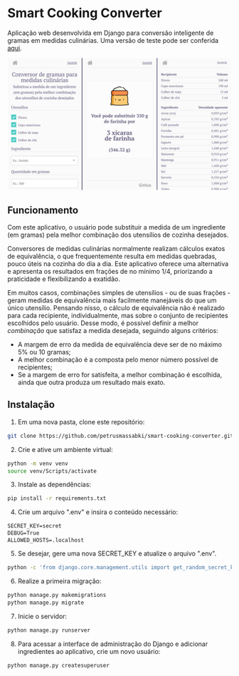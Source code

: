 # Smart Cooking Converter

Aplicação web desenvolvida em Django para conversão inteligente de gramas em medidas culinárias. Uma versão de teste pode ser conferida [aqui](http://petrusmassabki.pythonanywhere.com/).

![App views](https://github.com/petrusmassabki/smart-cooking-converter/blob/master/screens.png)

## Funcionamento

Com este aplicativo, o usuário pode substituir a medida de um ingrediente (em gramas) pela melhor combinação dos utensílios de cozinha desejados.

Conversores de medidas culinárias normalmente realizam cálculos exatos de equivalência, o que frequentemente resulta em medidas quebradas, pouco úteis na cozinha do dia a dia. Este aplicativo oferece uma alternativa e apresenta os resultados em frações de no mínimo 1/4, priorizando a praticidade e flexibilizando a exatidão.

Em muitos casos, combinações simples de utensílios - ou de suas frações - geram medidas de equivalência mais facilmente manejáveis do que um único utensílio. Pensando nisso, o cálculo de equivalência não é realizado para cada recipiente, individualmente, mas sobre o conjunto de recipientes escolhidos pelo usuário. Desse modo, é possível definir a melhor *combinação* que satisfaz a medida desejada, seguindo alguns critérios:

- A margem de erro da medida de equivalência deve ser de no máximo 5% ou 10 gramas;
- A melhor combinação é a composta pelo menor número possível de recipientes;
- Se a margem de erro for satisfeita, a melhor combinação é escolhida, ainda que outra produza um resultado mais exato.

## Instalação

1. Em uma nova pasta, clone este repositório:
```bash
git clone https://github.com/petrusmassabki/smart-cooking-converter.git .
```
2. Crie e ative um ambiente virtual:
```bash
python -m venv venv
source venv/Scripts/activate
```
3. Instale as dependências:
```bash
pip install -r requirements.txt
```
4. Crie um arquivo ".env" e insira o conteúdo necessário:
```
SECRET_KEY=secret
DEBUG=True
ALLOWED_HOSTS=.localhost
```
5. Se desejar, gere uma nova SECRET_KEY e atualize o arquivo ".env".
```bash
python -c 'from django.core.management.utils import get_random_secret_key; print(get_random_secret_key())'
```
6. Realize a primeira migração:
```bash
python manage.py makemigrations
python manage.py migrate
```
7. Inicie o servidor:
```bash
python manage.py runserver
```
8. Para acessar a interface de administração do Django e adicionar ingredientes ao aplicativo, crie um novo usuário:
```bash
python manage.py createsuperuser
```
